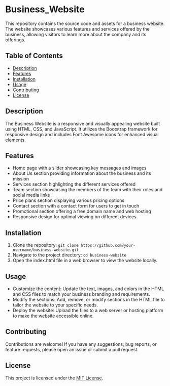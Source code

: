 # Business_Website

This repository contains the source code and assets for a business website. The website showcases various features and services offered by the business, allowing visitors to learn more about the company and its offerings.

## Table of Contents
- [Description](#description)
- [Features](#features)
- [Installation](#installation)
- [Usage](#usage)
- [Contributing](#contributing)
- [License](#license)

## Description

The Business Website is a responsive and visually appealing website built using HTML, CSS, and JavaScript. It utilizes the Bootstrap framework for responsive design and includes Font Awesome icons for enhanced visual elements.

## Features

- Home page with a slider showcasing key messages and images
- About Us section providing information about the business and its mission
- Services section highlighting the different services offered
- Team section showcasing the members of the team with their roles and social media links
- Price plans section displaying various pricing options
- Contact section with a contact form for users to get in touch
- Promotional section offering a free domain name and web hosting
- Responsive design for optimal viewing on different devices

## Installation

1. Clone the repository: `git clone https://github.com/your-username/business-website.git`
2. Navigate to the project directory: `cd business-website`
3. Open the index.html file in a web browser to view the website locally.

## Usage

- Customize the content: Update the text, images, and colors in the HTML and CSS files to match your business branding and requirements.
- Modify the sections: Add, remove, or modify sections in the HTML file to tailor the website to your specific needs.
- Deploy the website: Upload the files to a web server or hosting platform to make the website accessible online.

## Contributing

Contributions are welcome! If you have any suggestions, bug reports, or feature requests, please open an issue or submit a pull request.

## License

This project is licensed under the [MIT License](LICENSE).

